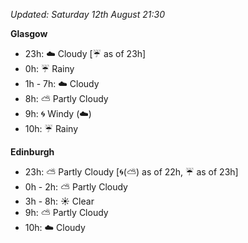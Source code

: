 *Updated: Saturday 12th August 21:30*

**Glasgow**

* 23h: :cloud: Cloudy [:umbrella: as of 23h]
* 0h: :umbrella: Rainy
* 1h - 7h: :cloud: Cloudy
* 8h: :partly_sunny: Partly Cloudy
* 9h: :cyclone: Windy (:cloud:)
* 10h: :umbrella: Rainy

**Edinburgh**

* 23h: :partly_sunny: Partly Cloudy [:cyclone:(:partly_sunny:) as of 22h, :umbrella: as of 23h]
* 0h - 2h: :partly_sunny: Partly Cloudy
* 3h - 8h: :sunny: Clear
* 9h: :partly_sunny: Partly Cloudy
* 10h: :cloud: Cloudy
